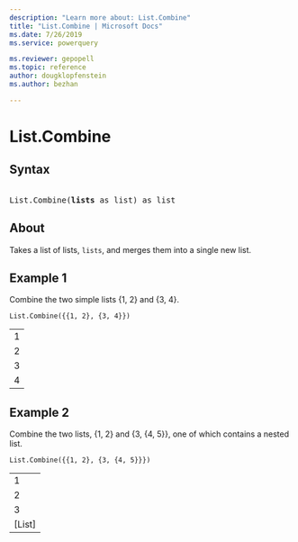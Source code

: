 ```yaml
---
description: "Learn more about: List.Combine"
title: "List.Combine | Microsoft Docs"
ms.date: 7/26/2019
ms.service: powerquery

ms.reviewer: gepopell
ms.topic: reference
author: dougklopfenstein
ms.author: bezhan

---
```

# List.Combine

## Syntax

<pre> 
List.Combine(<b>lists</b> as list) as list 
</pre>

## About  
Takes a list of lists, <code>lists</code>, and merges them into a single new list. 

## Example 1

Combine the two simple lists {1, 2} and {3, 4}.

```powerquery-m
List.Combine({{1, 2}, {3, 4}})
```  

<table> <tr><td>1</td></tr> <tr><td>2</td></tr> <tr><td>3</td></tr> <tr><td>4</td></tr> </table>

## Example 2

Combine the two lists, {1, 2} and {3, {4, 5}}, one of which contains a nested list.

```powerquery-m
List.Combine({{1, 2}, {3, {4, 5}}})
```

<table> <tr><td>1</td></tr> <tr><td>2</td></tr> <tr><td>3</td></tr> <tr><td>[List]</td></tr> </table>

